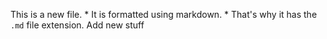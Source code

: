 This is a new file. * It is formatted using markdown. * That's why it has the `.md` file extension.
Add new stuff
